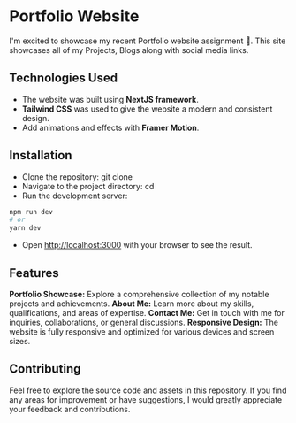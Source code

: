 # Portfolio Website

I'm excited to showcase my recent Portfolio website assignment 🎉. This site showcases all of my Projects, Blogs along with social media links.

## Technologies Used
- The website was built using **NextJS framework**.
- **Tailwind CSS** was used to give the website a modern and consistent design.
- Add animations and effects with **Framer Motion**.

## Installation
- Clone the repository: git clone <URL>
- Navigate to the project directory: cd <project directory>
- Run the development server:

```bash
npm run dev
# or
yarn dev
```
- Open [http://localhost:3000](http://localhost:3000) with your browser to see the result.

## Features

**Portfolio Showcase:** Explore a comprehensive collection of my notable projects and achievements.
**About Me:** Learn more about my skills, qualifications, and areas of expertise.
**Contact Me:** Get in touch with me for inquiries, collaborations, or general discussions.
**Responsive Design:** The website is fully responsive and optimized for various devices and screen sizes.

## Contributing

Feel free to explore the source code and assets in this repository. If you find any areas for improvement or have suggestions, I would greatly appreciate your feedback and contributions.